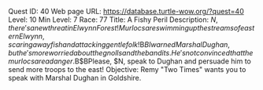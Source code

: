 Quest ID: 40
Web page URL: https://database.turtle-wow.org/?quest=40
Level: 10
Min Level: 7
Race: 77
Title: A Fishy Peril
Description: $N, there's a new threat in Elwynn Forest!Murlocs are swimming up the streams of eastern Elwynn, scaring away fish and attacking gentle folk!$B$BI warned Marshal Dughan, but he's more worried about the gnolls and the bandits.He's not convinced that the murlocs are a danger.$B$BPlease, $N, speak to Dughan and persuade him to send more troops to the east!
Objective: Remy "Two Times" wants you to speak with Marshal Dughan in Goldshire.
